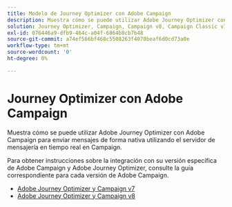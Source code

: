 ```yaml
---
title: Modelo de Journey Optimizer con Adobe Campaign
description: Muestra cómo se puede utilizar Adobe Journey Optimizer con Adobe Campaign para enviar mensajes de forma nativa utilizando el servidor de mensajería en tiempo real en Campaign
solution: Journey Optimizer, Campaign, Campaign v8, Campaign Classic v7, Campaign Standard
exl-id: 076446a9-dfb9-464c-a04f-6864b8cb7b48
source-git-commit: a74ef566bf468c5508263f4070beaf6d0cd73a0e
workflow-type: tm+mt
source-wordcount: '0'
ht-degree: 0%

---
```


# Journey Optimizer con Adobe Campaign

Muestra cómo se puede utilizar Adobe Journey Optimizer con Adobe Campaign para enviar mensajes de forma nativa utilizando el servidor de mensajería en tiempo real en Campaign.

Para obtener instrucciones sobre la integración con su versión específica de Adobe Campaign y Adobe Journey Optimizer, consulte la guía correspondiente para cada versión de Adobe Campaign.

* [Adobe Journey Optimizer y Campaign v7](ajo-and-campaign-v7.md)
* [Adobe Journey Optimizer y Campaign v8](ajo-and-campaign-v8.md)